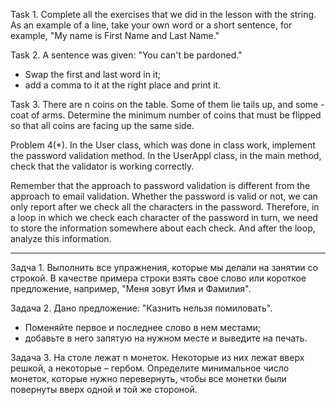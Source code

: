 Task 1.
Complete all the exercises that we did in the lesson with the string.
As an example of a line, take your own word or a short sentence, for example, "My name is First Name and Last Name."

Task 2.
A sentence was given: "You can't be pardoned."
- Swap the first and last word in it;
- add a comma to it at the right place and print it.

Task 3.
There are n coins on the table. Some of them lie tails up, and some - coat of arms.
Determine the minimum number of coins that must be flipped so that all coins are
facing up the same side.

Problem 4(*).
In the User class, which was done in class work, implement the password validation method.
In the UserAppl class, in the main method, check that the validator is working correctly.

Remember that the approach to password validation is different from the approach to email validation.
Whether the password is valid or not, we can only report after we check all the characters in the password.
Therefore, in a loop in which we check each character of the password in turn, we need to store the information somewhere
about each check. And after the loop, analyze this information.

___________________________

Задча 1.
Выполнить все упражнения, которые мы делали на занятии со строкой.
В качестве примера строки взять свое слово или короткое предложение, например, "Меня зовут Имя и Фамилия". 

Задача 2.
Дано предложение: "Казнить нельзя помиловать".
- Поменяйте первое и последнее слово в нем местами;
- добавьте в него запятую на нужном месте и выведите на печать.

Задача 3.
На столе лежат n монеток. Некоторые из них лежат вверх решкой, а некоторые – гербом.
Определите минимальное число монеток, которые нужно перевернуть, чтобы все монетки были
повернуты вверх одной и той же стороной.














